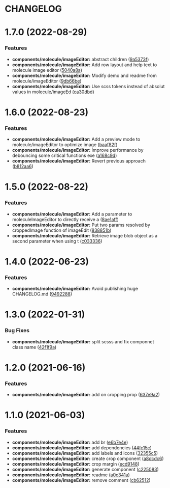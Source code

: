 # CHANGELOG

# 1.7.0 (2022-08-29)


### Features

* **components/molecule/imageEditor:** abstract children ([9a5373f](https://github.com/SUI-Components/sui-components/commit/9a5373fca5fc68ca8a8dbbc237cc835ce686db13))
* **components/molecule/imageEditor:** Add row layout and help text to molecule image editor ([5040a8a](https://github.com/SUI-Components/sui-components/commit/5040a8aad30e078b35b4994551b51817038c1444))
* **components/molecule/imageEditor:** Modify demo and readme from molecule/imageEditor ([9db66be](https://github.com/SUI-Components/sui-components/commit/9db66be6fea63a070045c255da7f62edb9f083de))
* **components/molecule/imageEditor:** Use scss tokens instead of absolut values in molecule/imageEd ([ca30dbd](https://github.com/SUI-Components/sui-components/commit/ca30dbdef8286323e05e61a96d6fafe4e8162d8e))



# 1.6.0 (2022-08-23)


### Features

* **components/molecule/imageEditor:** Add a preview mode to molecule/imageEditor to optimize image ([baaf82f](https://github.com/SUI-Components/sui-components/commit/baaf82f91d9feb584bb6f39f3fb5fdf0a14ef641))
* **components/molecule/imageEditor:** Improve performance by debouncing some critical functions exe ([a168c9d](https://github.com/SUI-Components/sui-components/commit/a168c9dff72d40fa8da583cc2e4f6486a9b53e49))
* **components/molecule/imageEditor:** Revert previous approach ([b812aa6](https://github.com/SUI-Components/sui-components/commit/b812aa6ca24a23f904a8fc880def36c1b95daddd))



# 1.5.0 (2022-08-22)


### Features

* **components/molecule/imageEditor:** Add a parameter to moleculeImageEditor to directly receive a ([8ae1aff](https://github.com/SUI-Components/sui-components/commit/8ae1affa6e125892a60e9945ef96bbfb965fe49c))
* **components/molecule/imageEditor:** Put two params resolved by croppedImage function of imageEdit ([838851b](https://github.com/SUI-Components/sui-components/commit/838851ba80356fd029883593234d00ffb03367f1))
* **components/molecule/imageEditor:** Retrieve image blob object as a second parameter when using t ([c033336](https://github.com/SUI-Components/sui-components/commit/c03333689aa5f38fd18b3910dd8f07b6667a092d))



# 1.4.0 (2022-06-23)


### Features

* **components/molecule/imageEditor:** Avoid publishing huge CHANGELOG.md ([9492288](https://github.com/SUI-Components/sui-components/commit/94922880137c5bb848e9419d6ae7a14cafb516cc))



# 1.3.0 (2022-01-31)


### Bug Fixes

* **components/molecule/imageEditor:** split scsss and fix componnet class name ([42f1f9a](https://github.com/SUI-Components/sui-components/commit/42f1f9a1199db1b553224bb31ba2015e0ad99796))



# 1.2.0 (2021-06-16)


### Features

* **components/molecule/imageEditor:** add on cropping prop ([637e9a2](https://github.com/SUI-Components/sui-components/commit/637e9a2c06cd621058829b9396b9985e6e61b551))



# 1.1.0 (2021-06-03)


### Features

* **components/molecule/imageEditor:** add br ([e6b7e4e](https://github.com/SUI-Components/sui-components/commit/e6b7e4e96d6ad9194c984240f30c7c534044b0b8))
* **components/molecule/imageEditor:** add dependencies ([44fc15c](https://github.com/SUI-Components/sui-components/commit/44fc15c52b3b22cb64b22f18c033b2c85a751748))
* **components/molecule/imageEditor:** add labels and icons ([32355c5](https://github.com/SUI-Components/sui-components/commit/32355c575268e4f9b983ce95a406b3cf1497e5f1))
* **components/molecule/imageEditor:** create crop component ([a8dcdc6](https://github.com/SUI-Components/sui-components/commit/a8dcdc6a04e091ded3c6d209887270af57968a9c))
* **components/molecule/imageEditor:** crop margin ([ecd9148](https://github.com/SUI-Components/sui-components/commit/ecd91489b53166c549d322b7596b79f24a8d3dd0))
* **components/molecule/imageEditor:** generate component ([c225083](https://github.com/SUI-Components/sui-components/commit/c225083ed2036eb631094ea38cfe38e19a926bb6))
* **components/molecule/imageEditor:** readme ([a0c341a](https://github.com/SUI-Components/sui-components/commit/a0c341a67e5abdfc91099cd6f5d95ddfe77802d4))
* **components/molecule/imageEditor:** remove comment ([cb62512](https://github.com/SUI-Components/sui-components/commit/cb62512505132fc9aea597bceb1a974019fbea8c))



